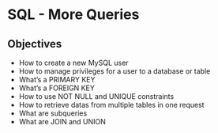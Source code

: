 # SQL - More Queries

##   Objectives


 -   How to create a new MySQL user
 -   How to manage privileges for a user to a database or table
 -   What’s a PRIMARY KEY
 -   What’s a FOREIGN KEY
 -   How to use NOT NULL and UNIQUE constraints
 -   How to retrieve datas from multiple tables in one request
 -   What are subqueries
 -   What are JOIN and UNION

